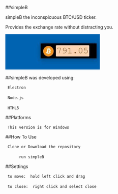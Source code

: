 ##simpleB

simpleB the inconspicuous BTC/USD ticker.  

Provides the exchange rate without distracting you.

![inthewildsoftheOS](https://github.com/hartmanm/simpleB/blob/master/simpleBv2.jpg)

##simpleB was developed using:

     Electron

     Node.js

     HTML5

##Platforms

     This version is for Windows

##How To Use

     Clone or Download the repository

          run simpleB

##Settings

     to move:  hold left click and drag

     to close:  right click and select close
